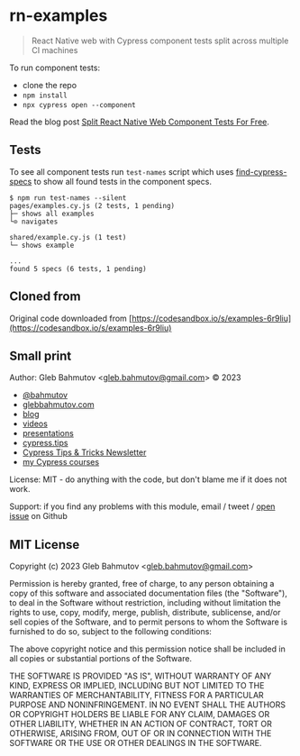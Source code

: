 # rn-examples

> React Native web with Cypress component tests split across multiple CI machines

To run component tests:

- clone the repo
- `npm install`
- `npx cypress open --component`

Read the blog post [Split React Native Web Component Tests For Free](https://glebbahmutov.com/blog/split-react-native-component-tests/).

## Tests

To see all component tests run `test-names` script which uses [find-cypress-specs](https://github.com/bahmutov/find-cypress-specs) to show all found tests in the component specs.

```
$ npm run test-names --silent
pages/examples.cy.js (2 tests, 1 pending)
├─ shows all examples
└⊙ navigates

shared/example.cy.js (1 test)
└─ shows example

...
found 5 specs (6 tests, 1 pending)
```

## Cloned from

Original code downloaded from [https://codesandbox.io/s/examples-6r9liu](https://codesandbox.io/s/examples-6r9liu)

## Small print

Author: Gleb Bahmutov &lt;gleb.bahmutov@gmail.com&gt; &copy; 2023

- [@bahmutov](https://twitter.com/bahmutov)
- [glebbahmutov.com](https://glebbahmutov.com)
- [blog](https://glebbahmutov.com/blog)
- [videos](https://www.youtube.com/glebbahmutov)
- [presentations](https://slides.com/bahmutov)
- [cypress.tips](https://cypress.tips)
- [Cypress Tips & Tricks Newsletter](https://cypresstips.substack.com/)
- [my Cypress courses](https://cypress.tips/courses)

License: MIT - do anything with the code, but don't blame me if it does not work.

Support: if you find any problems with this module, email / tweet /
[open issue](https://github.com/bahmutov/rn-examples/issues) on Github

## MIT License

Copyright (c) 2023 Gleb Bahmutov &lt;gleb.bahmutov@gmail.com&gt;

Permission is hereby granted, free of charge, to any person
obtaining a copy of this software and associated documentation
files (the "Software"), to deal in the Software without
restriction, including without limitation the rights to use,
copy, modify, merge, publish, distribute, sublicense, and/or sell
copies of the Software, and to permit persons to whom the
Software is furnished to do so, subject to the following
conditions:

The above copyright notice and this permission notice shall be
included in all copies or substantial portions of the Software.

THE SOFTWARE IS PROVIDED "AS IS", WITHOUT WARRANTY OF ANY KIND,
EXPRESS OR IMPLIED, INCLUDING BUT NOT LIMITED TO THE WARRANTIES
OF MERCHANTABILITY, FITNESS FOR A PARTICULAR PURPOSE AND
NONINFRINGEMENT. IN NO EVENT SHALL THE AUTHORS OR COPYRIGHT
HOLDERS BE LIABLE FOR ANY CLAIM, DAMAGES OR OTHER LIABILITY,
WHETHER IN AN ACTION OF CONTRACT, TORT OR OTHERWISE, ARISING
FROM, OUT OF OR IN CONNECTION WITH THE SOFTWARE OR THE USE OR
OTHER DEALINGS IN THE SOFTWARE.
